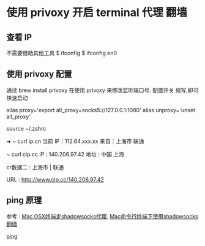 # 使用 privoxy 开启 terminal 代理 翻墙


## 查看 IP

 不需要借助其他工具
 $ ifconfig
 $ ifconfig en0

## 使用 privoxy 配置

通过 brew install privoxy
在使用 privoxy 来修改监听端口号.
配置开关 缩写,即可快速启动

alias proxy='export all_proxy=socks5://127.0.0.1:1080'
alias unproxy='unset all_proxy'

source ~/.zshrc

➜  ~ curl ip.cn
当前 IP：112.64.xxx.xx 来自：上海市 联通

~ curl cip.cc
IP	: 140.206.97.42
地址	: 中国  上海 

cr数据二	: 上海市 | 联通

URL	: http://www.cip.cc/140.206.97.42


## ping 原理

参考 : [Mac OSX终端走shadowsocks代理 ](https://github.com/mrdulin/blog/issues/18)
[Mac命令行终端下使用shadowsocks翻墙](http://www.cashqian.net/blog/001486989831982332565298e4942a2bb8f56b08f9d2475000)
 
[ping](https://stackoverflow.com/questions/5274934/use-ping-through-socks-server)

